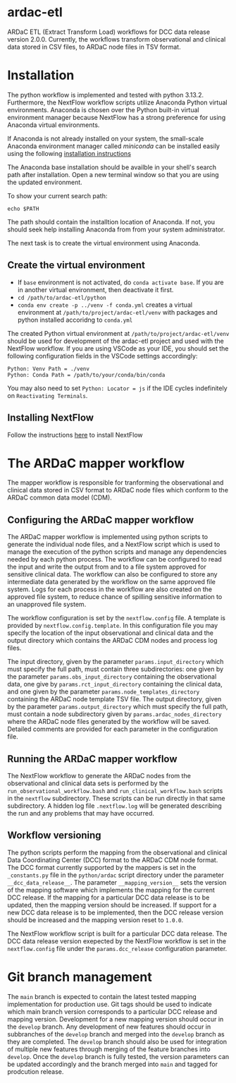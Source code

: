 # ardac-etl
ARDaC ETL (Extract Transform Load) workflows for DCC data release version 2.0.0.  Currently, the workflows transform observational and clinical data stored in CSV files, to ARDaC node files in TSV format.

# Installation
The python workflow is implemented and tested with python 3.13.2.  Furthermore, the NextFlow workflow scripts
utilize Anaconda Python virtual environments.  Anaconda is chosen over the Python built-in virtual environment
manager because NextFlow has a strong preference for using Anaconda virtual environments.

If Anaconda is not already installed on your system, the small-scale Anaconda environment manager called
_miniconda_ can be installed easily using the following [installation instructions](https://www.anaconda.com/docs/getting-started/miniconda/install#macos-linux-installation)

The Anaconda base installation should be availble in your shell's search path after installation.  Open a new
terminal window so that you are using the updated environment.

To show your current search path:
```
echo $PATH
```

The path should contain the installtion location of Anaconda.  If not, you should seek help installing Anaconda
from from your system administrator.

The next task is to create the virtual environment using Anaconda.

## Create the virtual environment
- If `base` environment is not activated, do `conda activate base`. If you are in another virtual environment, then deactivate it first.
- `cd /path/to/ardac-etl/python`
- `conda env create -p ../venv -f conda.yml` creates a virtual environment at `/path/to/project/ardac-etl/venv` with packages and python installed accoridng to `conda.yml` 

The created Python virtual environment at `/path/to/project/ardac-etl/venv` should be used for development of the
ardac-etl project and used with the NextFlow workflow.  If you are using VSCode as your IDE, you should set the
following configuration fields in the VSCode settings accordingly:
```
Python: Venv Path = ./venv
Python: Conda Path = /path/to/your/conda/bin/conda
```

You may also need to set `Python: Locator = js` if the IDE cycles indefinitely on `Reactivating Terminals`.

## Installing NextFlow
Follow the instructions [here](https://www.nextflow.io/docs/latest/install.html) to install NextFlow

# The ARDaC mapper workflow
The mapper workflow is responsible for tranforming the observational and clinical data stored in CSV format to ARDaC node files which conform to the ARDaC common data model (CDM).

## Configuring the ARDaC mapper workflow
The ARDaC mapper workflow is implemented using python scripts to generate the individual node files, and a NextFlow script which is used to manage the execution of the python scripts and manage any dependencies needed by each python process.  The workflow can be configured to read the input and write the output from and to a file system approved for sensitive clinical data.  The workflow can also be configured to store any intermediate data generated by the workflow on the same approved file system.  Logs for each process in the workflow are also created on the approved file system, to reduce chance of spilling sensitive information to an unapproved file system.

The workflow configuration is set by the `nextflow.config` file.  A template is provided by `nextflow.config.template`.  In this configuration file you may specify the location of the input observational and clinical data and the output directory which contains the ARDaC CDM nodes and process log files.

The input directory, given by the parameter `params.input_directory` which must specify the full path, must contain three subdirectories: one given by the parameter `params.obs_input_directory` containing the observational data, one give by `params.rct_input_directory` containing the clinical data, and one given by the parameter `params.node_templates_directory` containing the ARDaC node template TSV file.  The output directory, given by the parameter `params.output_directory` which must specify the full path, must contain a node subdirectory given by `params.ardac_nodes_directory` where the ARDaC node files generated by the workflow will be saved.  Detailed comments are provided for each parameter in the configuration file.

## Running the ARDaC mapper workflow
The NextFlow workflow to generate the ARDaC nodes from the observational and clinical data sets is performed by the `run_observational_workflow.bash` and `run_clinical_workflow.bash` scripts in the `nextflow` subdirectory.  These scripts can be run directly in that same subdirectory.  A hidden log file `.nextflow.log` will be generated describing the run and any problems that may have occurred.

## Workflow versioning
The python scripts perform the mapping from the observational and clinical Data Coordinating Center (DCC) format to the ARDaC CDM node format.  The DCC format currently supported by the mappers is set in the `_constants.py` file in the `python/ardac` script directory under the parameter `__dcc_data_release__`.  The parameter `__mapping_version__` sets the version of the mapping software which implements the mapping for the current DCC release.  If the mapping for a particular DCC data release is to be updated, then the mapping version should be increased.  If support for a new DCC data release is to be implemented, then the DCC release version should be increased and the mapping version reset to `1.0.0`.

The NextFlow workflow script is built for a particular DCC data release.  The DCC data release version exepected by the NextFlow workflow is set in the `nextflow.config` file under the `params.dcc_release` configuration parameter.

# Git branch management
The `main` branch is expected to contain the latest tested mapping implementation for production use. Git tags should be used to indicate which main branch version corresponds to a particular DCC release and mapping version.  Development for a new mapping version should occur in the `develop` branch.  Any development of new features should occur in subbranches of the `develop` branch and merged into the `develop` branch as they are completed.  The `develop` branch should also be used for integration of multiple new features through merging of the feature branches into `develop`.  Once the `develop` branch is fully tested, the version parameters can be updated accordingly and the branch merged into `main` and tagged for prodcution release. 



